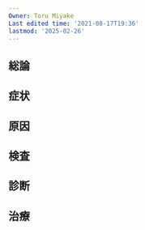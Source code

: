 ```yaml
---
Owner: Toru Miyake
Last edited time: '2021-08-17T19:36'
lastmod: '2025-02-26'
---
```

## 総論

## 症状

## 原因

## 検査

## 診断

## 治療
